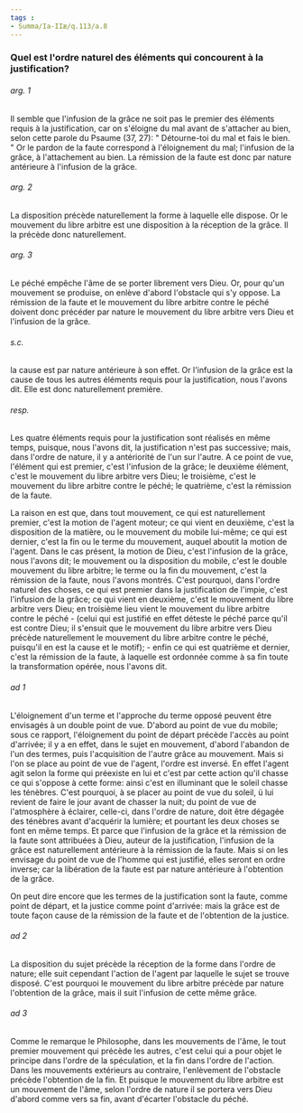 ```yaml
---
tags : 
- Summa/Ia-IIæ/q.113/a.8
---
```


### Quel est l'ordre naturel des éléments qui concourent à la justification?

###### arg. 1
Il semble que l'infusion de la grâce ne soit pas le premier des éléments requis à la justification, car on s'éloigne du mal avant de s'attacher au bien, selon cette parole du Psaume (37, 27): " Détourne-toi du mal et fais le bien. " Or le pardon de la faute correspond à l'éloignement du mal; l'infusion de la grâce, à l'attachement au bien. La rémission de la faute est donc par nature antérieure à l'infusion de la grâce. 

###### arg. 2
La disposition précède naturellement la forme à laquelle elle dispose. Or le mouvement du libre arbitre est une disposition à la réception de la grâce. Il la précède donc naturellement. 

###### arg. 3
Le péché empêche l'âme de se porter librement vers Dieu. Or, pour qu'un mouvement se produise, on enlève d'abord l'obstacle qui s'y oppose. La rémission de la faute et le mouvement du libre arbitre contre le péché doivent donc précéder par nature le mouvement du libre arbitre vers Dieu et l'infusion de la grâce. 

###### s.c.
la cause est par nature antérieure à son effet. Or l'infusion de la grâce est la cause de tous les autres éléments requis pour la justification, nous l'avons dit. Elle est donc naturellement première.

###### resp.
Les quatre éléments requis pour la justification sont réalisés en même temps, puisque, nous l'avons dit, la justification n'est pas successive; mais, dans l'ordre de nature, il y a antériorité de l'un sur l'autre. A ce point de vue, l'élément qui est premier, c'est l'infusion de la grâce; le deuxième élément, c'est le mouvement du libre arbitre vers Dieu; le troisième, c'est le mouvement du libre arbitre contre le péché; le quatrième, c'est la rémission de la faute. 

La raison en est que, dans tout mouvement, ce qui est naturellement premier, c'est la motion de l'agent moteur; ce qui vient en deuxième, c'est la disposition de la matière, ou le mouvement du mobile lui-même; ce qui est dernier, c'est la fin ou le terme du mouvement, auquel aboutit la motion de l'agent. Dans le cas présent, la motion de Dieu, c'est l'infusion de la grâce, nous l'avons dit; le mouvement ou la disposition du mobile, c'est le double mouvement du libre arbitre; le terme ou la fin du mouvement, c'est la rémission de la faute, nous l'avons montrés. C'est pourquoi, dans l'ordre naturel des choses, ce qui est premier dans la justification de l'impie, c'est l'infusion de la grâce; ce qui vient en deuxième, c'est le mouvement du libre arbitre vers Dieu; en troisième lieu vient le mouvement du libre arbitre contre le péché - (celui qui est justifié en effet déteste le péché parce qu'il est contre Dieu; il s'ensuit que le mouvement du libre arbitre vers Dieu précède naturellement le mouvement du libre arbitre contre le péché, puisqu'il en est la cause et le motif); - enfin ce qui est quatrième et dernier, c'est la rémission de la faute, à laquelle est ordonnée comme à sa fin toute la transformation opérée, nous l'avons dit.

###### ad 1
L'éloignement d'un terme et l'approche du terme opposé peuvent être envisagés à un double point de vue. D'abord au point de vue du mobile; sous ce rapport, l'éloignement du point de départ précède l'accès au point d'arrivée; il y a en effet, dans le sujet en mouvement, d'abord l'abandon de l'un des termes, puis l'acquisition de l'autre grâce au mouvement. Mais si l'on se place au point de vue de l'agent, l'ordre est inversé. En effet l'agent agit selon la forme qui préexiste en lui et c'est par cette action qu'il chasse ce qui s'oppose à cette forme: ainsi c'est en illuminant que le soleil chasse les ténèbres. C'est pourquoi, à se placer au point de vue du soleil, ü lui revient de faire le jour avant de chasser la nuit; du point de vue de l'atmosphère à éclairer, celle-ci, dans l'ordre de nature, doit être dégagée des ténèbres avant d'acquérir la lumière; et pourtant les deux choses se font en même temps. Et parce que l'infusion de la grâce et la rémission de la faute sont attribuées à Dieu, auteur de la justification, l'infusion de la grâce est naturellement antérieure à la rémission de la faute. Mais si on les envisage du point de vue de l'homme qui est justifié, elles seront en ordre inverse; car la libération de la faute est par nature antérieure à l'obtention de la grâce. 

On peut dire encore que les termes de la justification sont la faute, comme point de départ, et la justice comme point d'arrivée: mais la grâce est de toute façon cause de la rémission de la faute et de l'obtention de la justice. 

###### ad 2
La disposition du sujet précède la réception de la forme dans l'ordre de nature; elle suit cependant l'action de l'agent par laquelle le sujet se trouve disposé. C'est pourquoi le mouvement du libre arbitre précède par nature l'obtention de la grâce, mais il suit l'infusion de cette même grâce. 

###### ad 3
Comme le remarque le Philosophe, dans les mouvements de l'âme, le tout premier mouvement qui précède les autres, c'est celui qui a pour objet le principe dans l'ordre de la spéculation, et la fin dans l'ordre de l'action. Dans les mouvements extérieurs au contraire, l'enlèvement de l'obstacle précède l'obtention de la fin. Et puisque le mouvement du libre arbitre est un mouvement de l'âme, selon l'ordre de nature il se portera vers Dieu d'abord comme vers sa fin, avant d'écarter l'obstacle du péché. 

